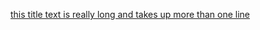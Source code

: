 [this title text is really long and takes up more than 
one line](
https://sites.google.com/eng.ucsd.edu/cse-15l-spring-2022/schedule
)
